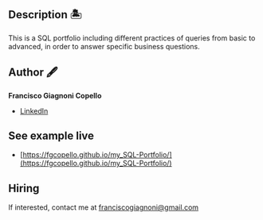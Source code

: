 ## Description 🏝️

This is a SQL portfolio including different practices of queries from basic to advanced, in order to answer specific business questions.

## Author 🖋
**Francisco Giagnoni Copello**

* [LinkedIn](https://www.linkedin.com/in/fgcopello/)

## See example live
- [https://fgcopello.github.io/my_SQL-Portfolio/](https://fgcopello.github.io/my_SQL-Portfolio/)

## Hiring
If interested, contact me at franciscogiagnoni@gmail.com


